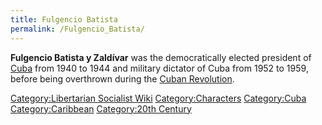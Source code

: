 ```yaml
---
title: Fulgencio Batista
permalink: /Fulgencio_Batista/
---
```


**Fulgencio Batista y Zaldívar** was the democratically elected
president of [Cuba](Cuba.md "wikilink") from 1940 to 1944 and military
dictator of Cuba from 1952 to 1959, before being overthrown during the
[Cuban Revolution](Cuban_Revolution.md "wikilink").

[Category:Libertarian Socialist
Wiki](Category:Libertarian_Socialist_Wiki.md "wikilink")
[Category:Characters](Category:Characters.md "wikilink")
[Category:Cuba](Category:Cuba.md "wikilink")
[Category:Caribbean](Category:Caribbean.md "wikilink") [Category:20th
Century](Category:20th_Century.md "wikilink")